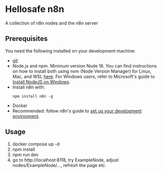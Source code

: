 # Hellosafe n8n

A collection of n8n nodes and the n8n server

## Prerequisites

You need the following installed on your development machine:

* [git](https://git-scm.com/downloads)
* Node.js and npm. Minimum version Node 16. You can find instructions on how to install both using nvm (Node Version Manager) for Linux, Mac, and WSL [here](https://github.com/nvm-sh/nvm). For Windows users, refer to Microsoft's guide to [Install NodeJS on Windows](https://docs.microsoft.com/en-us/windows/dev-environment/javascript/nodejs-on-windows).
* Install n8n with:
	```
	npm install n8n -g
	```
* Docker
* Recommended: follow n8n's guide to [set up your development environment](https://docs.n8n.io/integrations/creating-nodes/build/node-development-environment/).


## Usage
1. docker compose up -d
2. npm install
3. npm run dev
4. go to http://localhost:8118, try ExampleNode, adjust nodes/ExampleNode/..., refresh the page etc.